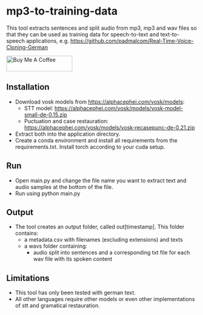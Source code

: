 # mp3-to-training-data

This tool extracts sentences and split audio from mp3, mp3 and wav files so that they can be used as training data for speech-to-text and text-to-speech applications,
e.g. https://github.com/padmalcom/Real-Time-Voice-Cloning-German

<a href="https://www.buymeacoffee.com/padmalcom" target="_blank"><img src="https://cdn.buymeacoffee.com/buttons/default-orange.png" alt="Buy Me A Coffee" height="41" width="174"></a>

## Installation
- Download vosk models from https://alphacephei.com/vosk/models:
	- STT model: https://alphacephei.com/vosk/models/vosk-model-small-de-0.15.zip
	- Puctuation and case restauration: https://alphacephei.com/vosk/models/vosk-recasepunc-de-0.21.zip
- Extract both into the application directory.
- Create a conda environment and install all requirements from the requirements.txt. Install torch according to your cuda setup.

## Run
- Open main.py and change the file name you want to extract text and audio samples at the bottom of the file.
- Run using python main.py

## Output
- The tool creates an output folder, called out[timestamp]. This folder contains:
	- a metadata.csv with filenames (excluding extensions) and texts
	- a wavs folder containing:
		- audio split into sentences and a corresponding txt file for each wav file with its spoken content

## Limitations
- This tool has only been tested with german text.
- All other languages require other models or even other implementations of stt and gramatical restauration.

